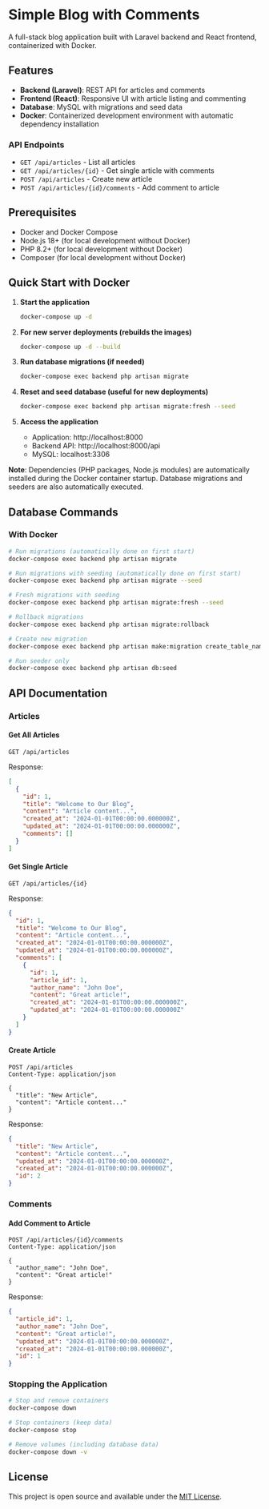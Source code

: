 # Simple Blog with Comments

A full-stack blog application built with Laravel backend and React frontend, containerized with Docker.

## Features

- **Backend (Laravel)**: REST API for articles and comments
- **Frontend (React)**: Responsive UI with article listing and commenting
- **Database**: MySQL with migrations and seed data
- **Docker**: Containerized development environment with automatic dependency installation

### API Endpoints

- `GET /api/articles` - List all articles
- `GET /api/articles/{id}` - Get single article with comments
- `POST /api/articles` - Create new article
- `POST /api/articles/{id}/comments` - Add comment to article

## Prerequisites

- Docker and Docker Compose
- Node.js 18+ (for local development without Docker)
- PHP 8.2+ (for local development without Docker)
- Composer (for local development without Docker)

## Quick Start with Docker

1. **Start the application**
   ```bash
   docker-compose up -d
   ```

2. **For new server deployments (rebuilds the images)**
   ```bash
   docker-compose up -d --build
   ```

3. **Run database migrations (if needed)**
   ```bash
   docker-compose exec backend php artisan migrate
   ```

4. **Reset and seed database (useful for new deployments)**
   ```bash
   docker-compose exec backend php artisan migrate:fresh --seed
   ```

5. **Access the application**
   - Application: http://localhost:8000
   - Backend API: http://localhost:8000/api
   - MySQL: localhost:3306

**Note**: Dependencies (PHP packages, Node.js modules) are automatically installed during the Docker container startup. Database migrations and seeders are also automatically executed.



## Database Commands

### With Docker
```bash
# Run migrations (automatically done on first start)
docker-compose exec backend php artisan migrate

# Run migrations with seeding (automatically done on first start)
docker-compose exec backend php artisan migrate --seed

# Fresh migrations with seeding
docker-compose exec backend php artisan migrate:fresh --seed

# Rollback migrations
docker-compose exec backend php artisan migrate:rollback

# Create new migration
docker-compose exec backend php artisan make:migration create_table_name

# Run seeder only
docker-compose exec backend php artisan db:seed
```


## API Documentation

### Articles

#### Get All Articles
```http
GET /api/articles
```

Response:
```json
[
  {
    "id": 1,
    "title": "Welcome to Our Blog",
    "content": "Article content...",
    "created_at": "2024-01-01T00:00:00.000000Z",
    "updated_at": "2024-01-01T00:00:00.000000Z",
    "comments": []
  }
]
```

#### Get Single Article
```http
GET /api/articles/{id}
```

Response:
```json
{
  "id": 1,
  "title": "Welcome to Our Blog",
  "content": "Article content...",
  "created_at": "2024-01-01T00:00:00.000000Z",
  "updated_at": "2024-01-01T00:00:00.000000Z",
  "comments": [
    {
      "id": 1,
      "article_id": 1,
      "author_name": "John Doe",
      "content": "Great article!",
      "created_at": "2024-01-01T00:00:00.000000Z",
      "updated_at": "2024-01-01T00:00:00.000000Z"
    }
  ]
}
```

#### Create Article
```http
POST /api/articles
Content-Type: application/json

{
  "title": "New Article",
  "content": "Article content..."
}
```

Response:
```json
{
  "title": "New Article",
  "content": "Article content...",
  "updated_at": "2024-01-01T00:00:00.000000Z",
  "created_at": "2024-01-01T00:00:00.000000Z",
  "id": 2
}
```

### Comments

#### Add Comment to Article
```http
POST /api/articles/{id}/comments
Content-Type: application/json

{
  "author_name": "John Doe",
  "content": "Great article!"
}
```

Response:
```json
{
  "article_id": 1,
  "author_name": "John Doe",
  "content": "Great article!",
  "updated_at": "2024-01-01T00:00:00.000000Z",
  "created_at": "2024-01-01T00:00:00.000000Z",
  "id": 1
}
```



### Stopping the Application

```bash
# Stop and remove containers
docker-compose down

# Stop containers (keep data)
docker-compose stop

# Remove volumes (including database data)
docker-compose down -v
```



## License

This project is open source and available under the [MIT License](LICENSE).